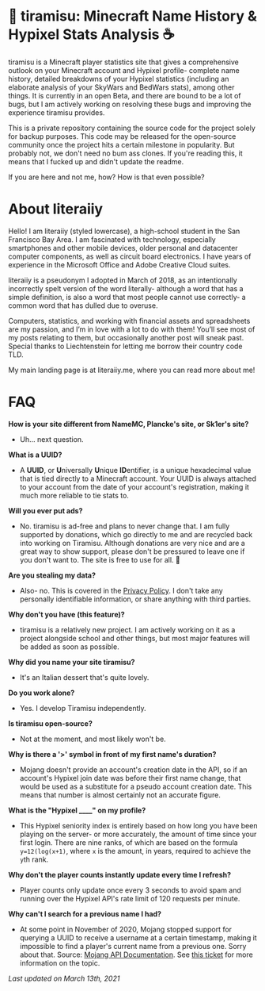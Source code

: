 # 🍰 tiramisu: Minecraft Name History & Hypixel Stats Analysis ☕
tiramisu is a Minecraft player statistics site that gives a comprehensive outlook on your Minecraft account and Hypixel profile- complete name history, detailed breakdowns of your Hypixel statistics (including an elaborate analysis of your SkyWars and BedWars stats), among other things. It is currently in an open Beta, and there are bound to be a lot of bugs, but I am actively working on resolving these bugs and improving the experience tiramisu provides.

This is a private repository containing the source code for the project solely for backup purposes. This code may be released for the open-source community once the project hits a certain milestone in popularity. But probably not, we don't need no bum ass clones. If you're reading this, it means that I fucked up and didn't update the readme.

If you are here and not me, how? How is that even possible?

# About literaiiy
Hello! I am literaiiy (styled lowercase), a high-school student in the San Francisco Bay Area. I am fascinated with technology, especially smartphones and other mobile devices, older personal and datacenter computer components, as well as circuit board electronics. I have years of experience in the Microsoft Office and Adobe Creative Cloud suites.

literaiiy is a pseudonym I adopted in March of 2018, as an intentionally incorrectly spelt version of the word literally- although a word that has a simple definition, is also a word that most people cannot use correctly- a common word that has dulled due to overuse. 

Computers, statistics, and working with financial assets and spreadsheets are my passion, and I’m in love with a lot to do with them! You’ll see most of my posts relating to them, but occasionally another post will sneak past. Special thanks to Liechtenstein for letting me borrow their country code TLD.

My main landing page is at literaiiy.me, where you can read more about me!


# FAQ

**How is your site different from NameMC, Plancke's site, or Sk1er's site?**
- Uh... next question. 

**What is a UUID?**
- A **UUID**, or **U**niversally **U**nique **ID**entifier, is a unique hexadecimal value that is tied directly to a Minecraft account. Your UUID is always attached to your account from the date of your account's registration, making it much more reliable to tie stats to.

**Will you ever put ads?**
- No. tiramisu is ad-free and plans to never change that. I am fully supported by donations, which go directly to me and are recycled back into working on Tiramisu. Although donations are very nice and are a great way to show support, please don't be pressured to leave one if you don't want to. The site is free to use for all. :slightly_smiling_face:

**Are you stealing my data?**
- Also- no. This is covered in the [Privacy Policy](404.html). I don't take any personally identifiable information, or share anything with third parties.

**Why don't you have (this feature)?**
- tiramisu is a relatively new project. I am actively working on it as a project alongside school and other things, but most major features will be added as soon as possible.

**Why did you name your site tiramisu?**
- It's an Italian dessert that's quite lovely.

**Do you work alone?**
- Yes. I develop Tiramisu independently.

**Is tiramisu open-source?**
- Not at the moment, and most likely won't be.

**Why is there a '>' symbol in front of my first name's duration?**
- Mojang doesn't provide an account's creation date in the API, so if an account's Hypixel join date was before their first name change, that would be used as a substitute for a pseudo account creation date. This means that number is almost certainly not an accurate figure.

**What is the "Hypixel ____" on my profile?**
- This Hypixel seniority index is entirely based on how long you have been playing on the server- or more accurately, the amount of time since your first login. There are nine ranks, of which are based on the formula `y=12(log(x+1)`, where `x` is the amount, in years, required to achieve the `y`th rank.

**Why don't the player counts instantly update every time I refresh?**
- Player counts only update once every 3 seconds to avoid spam and running over the Hypixel API's rate limit of 120 requests per minute.

**Why can't I search for a previous name I had?**
- At some point in November of 2020, Mojang stopped support for querying a UUID to receive a username at a certain timestamp, making it impossible to find a player's current name from a previous one. Sorry about that. Source: [Mojang API Documentation](https://wiki.vg/Mojang_API). See [this ticket](https://bugs.mojang.com/browse/WEB-3367) for more information on the topic.

*Last updated on March 13th, 2021*
